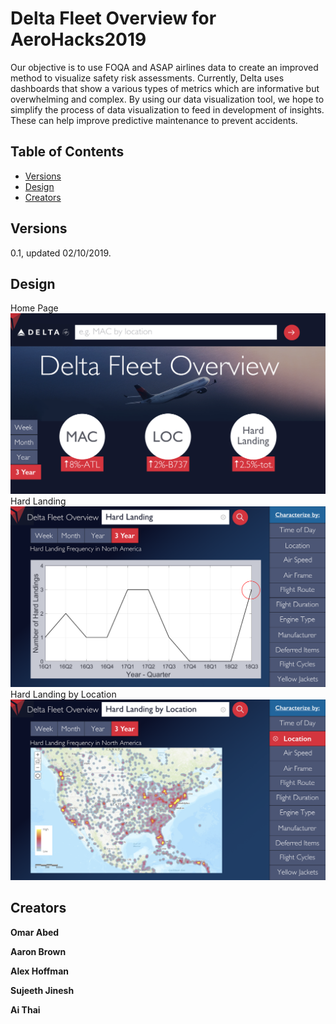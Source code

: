 # Delta Fleet Overview for AeroHacks2019

Our objective is to use FOQA and ASAP airlines data to create an improved method to visualize safety risk assessments. Currently, Delta uses dashboards that show a various types of metrics which are informative but overwhelming and complex. By using our data visualization tool, we hope to simplify the process of data visualization to feed in development of insights. These can help improve predictive maintenance to prevent accidents.

## Table of Contents

* [Versions](#versions)
* [Design](#design)
* [Creators](#creators)

## Versions
0.1, updated 02/10/2019.

## Design
Home Page
![Alt text](/Home_05.png?raw=true "Home Page")
Hard Landing
![Alt text](/Pg4_03.png?raw=true "Hard Landing")
Hard Landing by Location
![Alt text](/Pg2_05.png?raw=true "Hard Landing by Location")

## Creators

**Omar Abed**

**Aaron Brown**

**Alex Hoffman**

**Sujeeth Jinesh**

**Ai Thai**
